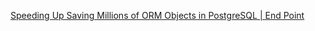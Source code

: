[Speeding Up Saving Millions of ORM Objects in PostgreSQL | End Point](https://www.endpoint.com/blog/2014/04/11/speeding-up-saving-millions-of-orm)
